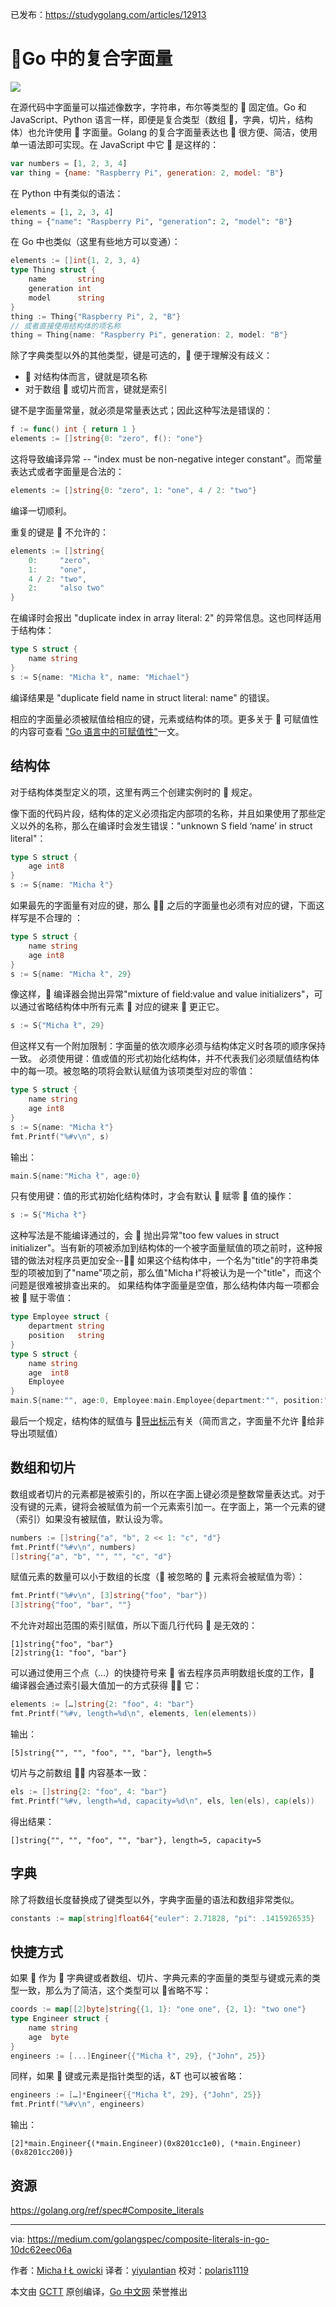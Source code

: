 已发布：https://studygolang.com/articles/12913

# Go 中的复合字面量

![](https://raw.githubusercontent.com/studygolang/gctt-images/master/composite-literal/1_TM61VTlvvL2YWtI6UUYLOg.png)

在源代码中字面量可以描述像数字，字符串，布尔等类型的  固定值。Go 和 JavaScript、Python 语言一样，即便是复合类型（数组 ，字典，切片，结构体）也允许使用  字面量。Golang 的复合字面量表达也  很方便、简洁，使用单一语法即可实现。在 JavaScript 中它  是这样的：

```javascript
var numbers = [1, 2, 3, 4]
var thing = {name: "Raspberry Pi", generation: 2, model: "B"}
```

在 Python 中有类似的语法：

```python
elements = [1, 2, 3, 4]
thing = {"name": "Raspberry Pi", "generation": 2, "model": "B"}
```

在 Go 中也类似（这里有些地方可以变通）：

```go
elements := []int{1, 2, 3, 4}
type Thing struct {
	name       string
	generation int
	model      string
}
thing := Thing{"Raspberry Pi", 2, "B"}
// 或者直接使用结构体的项名称
thing = Thing{name: "Raspberry Pi", generation: 2, model: "B"}
```

除了字典类型以外的其他类型，键是可选的， 便于理解没有歧义：

*  对结构体而言，键就是项名称
* 对于数组  或切片而言，键就是索引

键不是字面量常量，就必须是常量表达式；因此这种写法是错误的：

```go
f := func() int { return 1 }
elements := []string{0: "zero", f(): "one"}
```

这将导致编译异常 -- "index must be non-negative integer constant"。而常量表达式或者字面量是合法的：

```go
elements := []string{0: "zero", 1: "one", 4 / 2: "two"}
```

编译一切顺利。

重复的键是  不允许的：
```go
elements := []string{
	0:     "zero",
	1:     "one",
	4 / 2: "two",
	2:     "also two"
}
```

在编译时会报出 "duplicate index in array literal: 2" 的异常信息。这也同样适用于结构体：

```go
type S struct {
	name string
}
s := S{name: "Micha ł", name: "Michael"}
```

编译结果是 "duplicate field name in struct literal: name" 的错误。

相应的字面量必须被赋值给相应的键，元素或结构体的项。更多关于  可赋值性的内容可查看 ["Go 语言中的可赋值性"](https://studygolang.com/articles/12381)一文。

## 结构体

对于结构体类型定义的项，这里有两三个创建实例时的  规定。

像下面的代码片段，结构体的定义必须指定内部项的名称，并且如果使用了那些定义以外的名称，那么在编译时会发生错误："unknown S field ‘name’ in struct literal"：

```go
type S struct {
	age int8
}
s := S{name: "Micha ł"}
```

如果最先的字面量有对应的键，那么  之后的字面量也必须有对应的键，下面这样写是不合理的
：

```go
type S struct {
	name string
	age int8
}
s := S{name: "Micha ł", 29}
```

像这样， 编译器会抛出异常"mixture of field:value and value initializers"，可以通过省略结构体中所有元素  对应的键来  更正它。

```go
s := S{"Micha ł", 29}
```

但这样又有一个附加限制：字面量的依次顺序必须与结构体定义时各项的顺序保持一致。
必须使用键：值或值的形式初始化结构体，并不代表我们必须赋值结构体中的每一项。被忽略的项将会默认赋值为该项类型对应的零值：

```go
type S struct {
	name string
	age int8
}
s := S{name: "Micha ł"}
fmt.Printf("%#v\n", s)
```

输出：

```go
main.S{name:"Micha ł", age:0}
```

只有使用键：值的形式初始化结构体时，才会有默认  赋零  值的操作：

```go
s := S{"Micha ł"}
```

这种写法是不能编译通过的，会  抛出异常"too few values in struct initializer"。当有新的项被添加到结构体的一个被字面量赋值的项之前时，这种报错的做法对程序员更加安全-- 如果这个结构体中，一个名为"title"的字符串类型的项被加到了"name"项之前，那么值"Micha ł"将被认为是一个"title"，而这个问题是很难被排查出来的。
如果结构体字面量是空值，那么结构体内每一项都会被  赋于零值：

```go
type Employee struct {
	department string
	position   string
}
type S struct {
	name string
	age  int8
	Employee
}
main.S{name:"", age:0, Employee:main.Employee{department:"", position:""}}
```

最后一个规定，结构体的赋值与 [导出标示](https://studygolang.com/articles/12809)有关（简而言之，字面量不允许  给非导出项赋值）

## 数组和切片

数组或者切片的元素都是被索引的，所以在字面上键必须是整数常量表达式。对于没有键的元素，键将会被赋值为前一个元素索引加一。在字面上，第一个元素的键（索引）如果没有被赋值，默认设为零。

```go
numbers := []string{"a", "b", 2 << 1: "c", "d"}
fmt.Printf("%#v\n", numbers)
[]string{"a", "b", "", "", "c", "d"}
```

赋值元素的数量可以小于数组的长度（ 被忽略的  元素将会被赋值为零）：

```go
fmt.Printf("%#v\n", [3]string{"foo", "bar"})
[3]string{"foo", "bar", ""}
```

不允许对超出范围的索引赋值，所以下面几行代码  是无效的：

```
[1]string{"foo", "bar"}
[2]string{1: "foo", "bar"}
```

可以通过使用三个点（...）的快捷符号来  省去程序员声明数组长度的工作， 编译器会通过索引最大值加一的方式获得  它：

```go
elements := […]string{2: "foo", 4: "bar"}
fmt.Printf("%#v, length=%d\n", elements, len(elements))
```

输出：

```
[5]string{"", "", "foo", "", "bar"}, length=5
```

切片与之前数组  内容基本一致：

```go
els := []string{2: "foo", 4: "bar"}
fmt.Printf("%#v, length=%d, capacity=%d\n", els, len(els), cap(els))
```

得出结果：

```
[]string{"", "", "foo", "", "bar"}, length=5, capacity=5
```

## 字典

除了将数组长度替换成了键类型以外，字典字面量的语法和数组非常类似。

```go
constants := map[string]float64{"euler": 2.71828, "pi": .1415926535}
```

## 快捷方式

如果  作为  字典键或者数组、切片、字典元素的字面量的类型与键或元素的类型一致，那么为了简洁，这个类型可以  省略不写：

```go
coords := map[[2]byte]string{{1, 1}: "one one", {2, 1}: "two one"}
type Engineer struct {
	name string
	age  byte
}
engineers := [...]Engineer{{"Micha ł", 29}, {"John", 25}}
```

同样，如果  键或元素是指针类型的话，&T 也可以被省略：

```go
engineers := […]*Engineer{{"Micha ł", 29}, {"John", 25}}
fmt.Printf("%#v\n", engineers)
```

输出：

```
[2]*main.Engineer{(*main.Engineer)(0x8201cc1e0), (*main.Engineer)(0x8201cc200)}
```
## 资源

https://golang.org/ref/spec#Composite_literals

---

via: https://medium.com/golangspec/composite-literals-in-go-10dc62eec06a

作者：[Micha ł Ł owicki](https://medium.com/@mlowicki)
译者：[yiyulantian](https://github.com/yiyulantian)
校对：[polaris1119](https://github.com/polaris1119)

本文由 [GCTT](https://github.com/studygolang/GCTT) 原创编译，[Go 中文网](https://studygolang.com/) 荣誉推出
